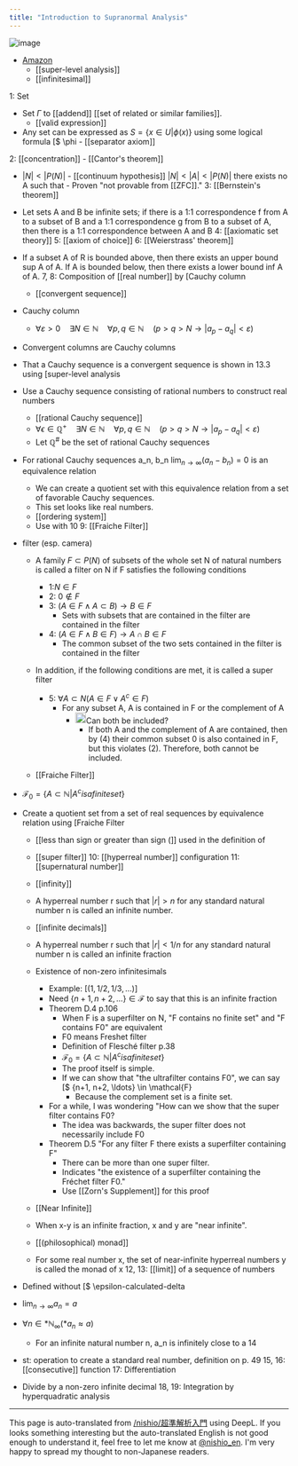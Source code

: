```yaml
---
title: "Introduction to Supranormal Analysis"
---
```


![image](https://gyazo.com/5981154568d2eb85013f2cfc89b00459/thumb/1000)
- [Amazon](https://amzn.to/2LVxYaj)
    - [[super-level analysis]]
    - [[infinitesimal]]

1: Set
- Set $\Gamma$ to [[addend]] [[set of related or similar families]].
    - [[valid expression]]
- Any set can be expressed as $S = \{x \in U | \phi(x) \}$ using some logical formula [$ \phi
        - [[separator axiom]]

2:  [[concentration]]
    - [[Cantor's theorem]]
- $|N| < |P(N)|$
        - [[continuum hypothesis]] $|N| < |A| < |P(N)|$ there exists no A such that
        - Proven "not provable from [[ZFC]]."
3:  [[Bernstein's theorem]]
- Let sets A and B be infinite sets; if there is a 1:1 correspondence f from A to a subset of B and a 1:1 correspondence g from B to a subset of A, then there is a 1:1 correspondence between A and B
4:  [[axiomatic set theory]]
5:  [[axiom of choice]]
6:  [[Weierstrass' theorem]]
- If a subset A of R is bounded above, then there exists an upper bound sup A of A. If A is bounded below, then there exists a lower bound inf A of A.
7, 8: Composition of [[real number]] by [Cauchy column
    - [[convergent sequence]]
- Cauchy column
    - $\forall \varepsilon > 0 \quad \exists N \in \mathbb{N} \quad \forall p, q \in \mathbb{N} \quad(p > q > N → |a_p - a_q| < \varepsilon)$
- Convergent columns are Cauchy columns
- That a Cauchy sequence is a convergent sequence is shown in 13.3 using [super-level analysis
- Use a Cauchy sequence consisting of rational numbers to construct real numbers
    - [[rational Cauchy sequence]]
    - $\forall \epsilon \in \mathbb{Q}^+ \quad \exists N \in \mathbb{N} \quad \forall p, q \in \mathbb{N} \quad(p > q > N → |a_p - a_q| < \varepsilon)$
    - Let $\mathbb{Q}^\#$ be the set of rational Cauchy sequences
- For rational Cauchy sequences a_n, b_n $\lim_{n\to\infty} (a_n - b_n) = 0$ is an equivalence relation
    - We can create a quotient set with this equivalence relation from a set of favorable Cauchy sequences.
    - This set looks like real numbers.
    - [[ordering system]]
    - Use with 10
9:  [[Fraiche Filter]]
- filter (esp. camera)
    - A family $F \subset P(N)$ of subsets of the whole set N of natural numbers is called a filter on N if F satisfies the following conditions
        - 1:$N \in F$
        - 2: $0 \notin F$
        - 3: $(A \in F \wedge A \subset B) \to B \in F$
            - Sets with subsets that are contained in the filter are contained in the filter
        - 4: $(A \in F \wedge B \in F) \to A \cap B \in F$
            - The common subset of the two sets contained in the filter is contained in the filter
    - In addition, if the following conditions are met, it is called a super filter
        - 5: $\forall A \subset N (A \in F \vee A^c \in F)$
            - For any subset A, A is contained in F or the complement of A
                - <img src='https://scrapbox.io/api/pages/nishio-en/nishio/icon' alt='nishio.icon' height="19.5"/>Can both be included?
                    - If both A and the complement of A are contained, then by (4) their common subset 0 is also contained in F, but this violates (2). Therefore, both cannot be included.

    - [[Fraiche Filter]]
- $\mathcal{F}_0 = \{ A \subset \mathbb{N} | A^c is a finite set \}$


- Create a quotient set from a set of real sequences by equivalence relation using [Fraiche Filter
    - [[less than sign or greater than sign (]] used in the definition of
    - [[super filter]]
10: [[hyperreal number]] configuration
11:  [[supernatural number]]
    - [[infinity]]
    - A hyperreal number r such that $|r|>n$ for any standard natural number n is called an infinite number.
    - [[infinite decimals]]
    - A hyperreal number r such that $|r|<1/n$ for any standard natural number n is called an infinite fraction
    - Existence of non-zero infinitesimals
        - Example: $[(1, 1/2, 1/3, \ldots)$]
        - Need $\{n+1, n+2, \ldots\} \in \mathcal{F}$ to say that this is an infinite fraction
        - Theorem D.4 p.106
            - When F is a superfilter on N, "F contains no finite set" and "F contains F0" are equivalent
            - F0 means Freshet filter
            - Definition of Flesché filter p.38
            - $\mathcal{F}_0 = \{ A \subset \mathbb{N} | A^c is a finite set \}$
            - The proof itself is simple.
            - If we can show that "the ultrafilter contains F0", we can say [$ \{n+1, n+2, \ldots\} \in \mathcal{F}
                - Because the complement set is a finite set.
        - For a while, I was wondering "How can we show that the super filter contains F0?
            - The idea was backwards, the super filter does not necessarily include F0
        - Theorem D.5 "For any filter F there exists a superfilter containing F"
            - There can be more than one super filter.
            - Indicates "the existence of a superfilter containing the Fréchet filter F0."
            - Use [[Zorn's Supplement]] for this proof

    - [[Near Infinite]]
    - When x-y is an infinite fraction, x and y are "near infinite".
    - [[(philosophical) monad]]
    - For some real number x, the set of near-infinite hyperreal numbers y is called the monad of x
12, 13: [[limit]] of a sequence of numbers
- Defined without [$ \epsilon-calculated-delta
- $\lim_{n\to\infty} a_n = a$
- $\forall n \in *\mathbb{N}_\infty (*a_n \approx a)$
    - For an infinite natural number n, a_n is infinitely close to a
14
- st: operation to create a standard real number, definition on p. 49
15, 16: [[consecutive]] function
17: Differentiation
- Divide by a non-zero infinite decimal
18, 19: Integration by hyperquadratic analysis

---
This page is auto-translated from [/nishio/超準解析入門](https://scrapbox.io/nishio/超準解析入門) using DeepL. If you looks something interesting but the auto-translated English is not good enough to understand it, feel free to let me know at [@nishio_en](https://twitter.com/nishio_en). I'm very happy to spread my thought to non-Japanese readers.